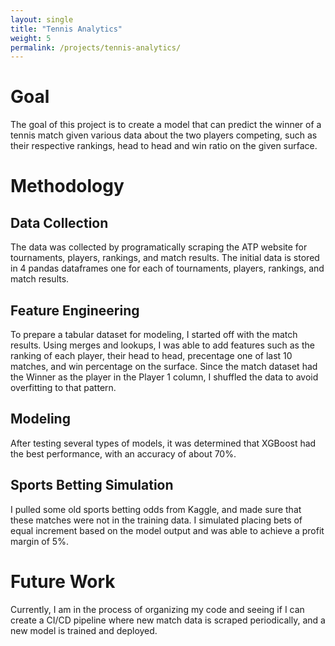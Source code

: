 ```yaml
---
layout: single
title: "Tennis Analytics"
weight: 5
permalink: /projects/tennis-analytics/
---
```


# Goal
The goal of this project is to create a model that can predict the winner of a tennis match given various data about the two players competing, such as their respective rankings, head to head and win ratio on the given surface.

# Methodology
## Data Collection
The data was collected by programatically scraping the ATP website for tournaments, players, rankings, and match results. The initial data is stored in 4 pandas dataframes one for each of tournaments, players, rankings, and match results.

## Feature Engineering
To prepare a tabular dataset for modeling, I started off with the match results. Using merges and lookups, I was able to add features such as the ranking of each player, their head to head, precentage one of last 10 matches, and win percentage on the surface. Since the match dataset had the Winner as the player in the Player 1 column, I shuffled the data to avoid overfitting to that pattern.

## Modeling
After testing several types of models, it was determined that XGBoost had the best performance, with an accuracy of about 70%.

## Sports Betting Simulation
I pulled some old sports betting odds from Kaggle, and made sure that these matches were not in the training data. I simulated placing bets of equal increment based on the model output and was able to achieve a profit margin of 5%.

# Future Work
Currently, I am in the process of organizing my code and seeing if I can create a CI/CD pipeline where new match data is scraped periodically, and a new model is trained and deployed.
